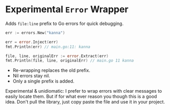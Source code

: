 # Experimental `Error` Wrapper

Adds `file:line` prefix to Go errors for quick debugging.

```go
err := errors.New("kanna")

err = error.Inject(err)
fmt.Println(err) // main.go:11: kanna

file, line, originalErr := error.Extract(err)
fmt.Println(file, line, originalErr) // main.go 11 kanna
```

- Re-wrapping replaces the old prefix.
- Nil errors stay nil.
- Only a single prefix is added.

Experimental & unidiomatic: I prefer to wrap errors with clear messages to easily locate them.
But if for what ever reason you though this is a good idea. Don't pull the
library, just copy paste the file and use it in your project.
